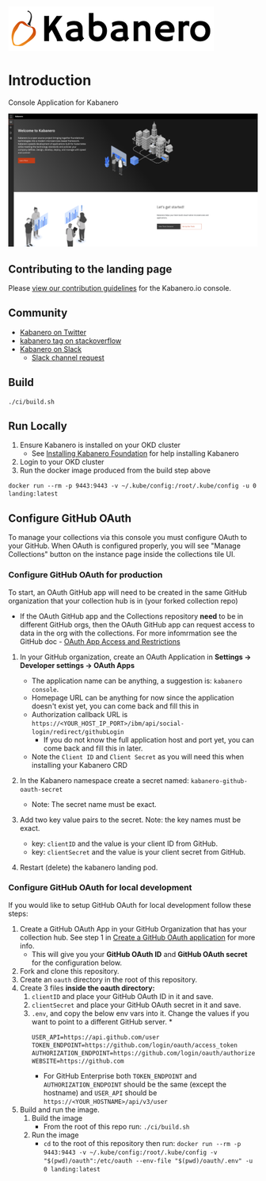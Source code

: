 ![](src/main/content/img/Kabanero_Logo_Hero.png)

# Introduction
Console Application for Kabanero

![](src/main/content/img/kabanero-landing-screenshot-0_4_0.png)

## Contributing to the landing page

Please [view our contribution guidelines](https://github.com/kabanero-io/kabanero-landing/blob/master/CONTRIBUTING.md) for the Kabanero.io console.

## Community
- [Kabanero on Twitter](https://twitter.com/Kabaneroio)
- [kabanero tag on stackoverflow](https://stackoverflow.com/questions/tagged/kabanero)
- [Kabanero on Slack](https://ibm-cloud-tech.slack.com/messages/kabanero)
   - [Slack channel request](https://slack-invite-ibm-cloud-tech.mybluemix.net)

## Build

```
./ci/build.sh
```

## Run Locally
1. Ensure Kabanero is installed on your OKD cluster
   * See [Installing Kabanero Foundation](https://kabanero.io/docs/ref/general/installing-kabanero-foundation.html) for help installing Kabanero
1. Login to your OKD cluster
1. Run the docker image produced from the build step above

```
docker run --rm -p 9443:9443 -v ~/.kube/config:/root/.kube/config -u 0 landing:latest
```

## Configure GitHub OAuth

To manage your collections via this console you must configure OAuth to your GitHub. When OAuth is configured properly, you will see "Manage Collections" button on the instance page inside the collections tile UI.

### Configure GitHub OAuth for production

To start, an OAuth GitHub app will need to be created in the same GitHub organization that your collection hub is in (your forked collection repo)
   * If the OAuth GitHub app and the Collections repository **need** to be in different GitHub orgs, then the OAuth GitHub app can request access to data in the org with the collections. For more infomrmation see the GitHub doc - [OAuth App Access and Restrictions](https://help.github.com/en/github/setting-up-and-managing-organizations-and-teams/about-oauth-app-access-restrictions)

1. In your GitHub organization, create an OAuth Application in **Settings -> Developer settings -> OAuth Apps**
   * The application name can be anything, a suggestion is: `kabanero console`.
   * Homepage URL can be anything for now since the application doesn't exist yet, you can come back and fill this in
   * Authorization callback URL is `https://<YOUR_HOST_IP_PORT>/ibm/api/social-login/redirect/githubLogin`
      * If you do not know the full application host and port yet, you can come back and fill this in later.
   * Note the `Client ID` and `Client Secret` as you will need this when installing your Kabanero CRD

1. In the Kabanero namespace create a secret named: `kabanero-github-oauth-secret`
   * Note: The secret name must be exact.

1. Add two key value pairs to the secret. Note: the key names must be exact.
   * key: `clientID` and the value is your client ID from GitHub.
   * key: `clientSecret` and the value is your client secret from GitHub.

1. Restart (delete) the kabanero landing pod.

### Configure GitHub OAuth for local development

If you would like to setup GitHub OAuth for local development follow these steps:

1. Create a GitHub OAuth App in your GitHub Organization that has your collection hub. See step 1 in [Create a GitHub OAuth application](#create-a-github-oauth-application) for more info.
   * This will give you your **GitHub OAuth ID** and **GitHub OAuth secret** for the configuration below.
1. Fork and clone this repository.
1. Create an `oauth` directory in the root of this repository.
1. Create 3 files **inside the oauth directory:**
   1. `clientID` and place your GitHub OAuth ID in it and save.
   1. `clientSecret` and place your GitHub OAuth secret in it and save.
   1. `.env`, and copy the below env vars into it. Change the values if you want to point to a different GitHub server.
      * 
         ```
         USER_API=https://api.github.com/user
         TOKEN_ENDPOINT=https://github.com/login/oauth/access_token
         AUTHORIZATION_ENDPOINT=https://github.com/login/oauth/authorize
         WEBSITE=https://github.com
         ```
      * For GitHub Enterprise both `TOKEN_ENDPOINT` and `AUTHORIZATION_ENDPOINT` should be the same (except the hostname) and `USER_API` should be `https://<YOUR_HOSTNAME>/api/v3/user`
1. Build and run the image.
   1. Build the image
      * From the root of this repo run: `./ci/build.sh`
   1. Run the image
      * `cd` to the root of this repository then run: `docker run --rm -p 9443:9443 -v ~/.kube/config:/root/.kube/config -v "$(pwd)/oauth":/etc/oauth --env-file "$(pwd)/oauth/.env" -u 0 landing:latest`
